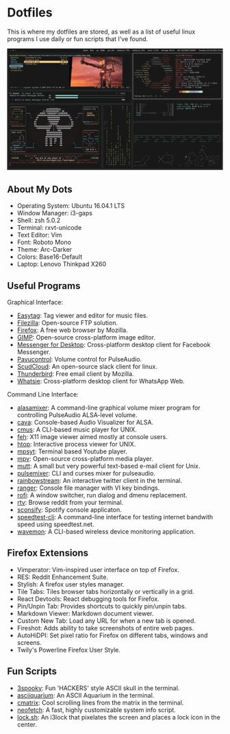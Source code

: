 # Dotfiles

This is where my dotfiles are stored, as well as a list of useful
linux programs I use daily or fun scripts that I've found.

![screenfetch](screenfetch.png)


## About My Dots

- Operating System: Ubuntu 16.04.1 LTS
- Window Manager: i3-gaps
- Shell: zsh 5.0.2
- Terminal: rxvt-unicode
- Text Editor: Vim
- Font: Roboto Mono
- Theme: Arc-Darker
- Colors: Base16-Default
- Laptop: Lenovo Thinkpad X260



## Useful Programs

Graphical Interface:

- [Easytag](https://wiki.gnome.org/Apps/EasyTAG): Tag viewer and editor for
  music files.
- [Filezilla](https://filezilla-project.org/): Open-source FTP solution.
- [Firefox](https://www.mozilla.org/en-GB/firefox/new/): A free web browser by
  Mozilla.
- [GIMP](https://www.gimp.org/): Open-source cross-platform image editor.
- [Messenger for Desktop](https://messengerfordesktop.com/): Cross-platform
  desktop client for Facebook Messenger.
- [Pavucontrol](https://apps.ubuntu.com/cat/applications/pavucontrol/): Volume
  control for PulseAudio.
- [ScudCloud](https://github.com/raelgc/scudcloud): An open-source
  slack client for linux.
- [Thunderbird](https://www.mozilla.org/en-GB/thunderbird/): Free email client
  by Mozilla.
- [Whatsie](https://whatsie.chat/): Cross-platform desktop client for WhatsApp Web.

Command Line Interface:

- [alasamixer](https://wiki.ubuntu.com/Audio/Alsamixer): A command-line
  graphical volume mixer program for controlling PulseAudio ALSA-level volume.
- [cava](https://github.com/karlstav/cava): Console-based Audio Visualizer for
  ALSA.
- [cmus](https://cmus.github.io/#home): A CLI-based music player for UNIX.
- [feh](https://feh.finalrewind.org/): X11 image viewer aimed mostly at console
  users.
- [htop](http://hisham.hm/htop/): Interactive process viewer for UNIX.
- [mpsyt](https://github.com/mps-youtube/mps-youtube): Terminal based
  Youtube player.
- [mpv](https://mpv.io/): Open-source cross-platform media player.
- [mutt](http://www.mutt.org/): A small but very powerful text-based 
  e-mail client for Unix.
- [pulsemixer](https://github.com/GeorgeFilipkin/pulsemixer): CLI and curses 
  mixer for pulseaudio.
- [rainbowstream](http://www.rainbowstream.org/): An interactive twitter client
  in the terminal.
- [ranger](http://ranger.nongnu.org/): Console file manager with VI key
  bindings.
- [rofi](https://davedavenport.github.io/rofi/): A window switcher, run dialog
  and dmenu replacement.
- [rtv](https://github.com/michael-lazar/rtv): Browse reddit from your terminal.
- [sconsify](https://github.com/fabiofalci/sconsify): Spotify console
  applicaton.
- [speedtest-cli](https://github.com/sivel/speedtest-cli): A command-line 
  interface for testing internet bandwith speed using speedtest.net.
- [wavemon](https://github.com/uoaerg/wavemon): A CLI-based wireless device 
  monitoring application.



## Firefox Extensions

- Vimperator: Vim-inspired user interface on top of Firefox.
- RES: Reddit Enhancement Suite.
- Stylish: A firefox user styles manager.
- Tile Tabs: Tiles browser tabs horizontally or vertically in a grid.
- React Devtools: React debugging tools for Firefox.
- Pin/Unpin Tab: Provides shortcuts to quickly pin/unpin tabs.
- Markdown Viewer: Markdown document viewer.
- Custom New Tab: Load any URL for when a new tab is opened.
- Fireshot: Adds ability to take screenshots of entire web pages.
- AutoHiDPI: Set pixel ratio for Firefox on different tabs, windows and screens.
- Twily's Powerline Firefox User Style.



## Fun Scripts

- [3spooky](https://github.com/nathanielgreen/dotfiles/blob/master/funscripts/3spooky.lua): 
  Fun 'HACKERS' style ASCII skull in the terminal.
- [asciiquarium](https://github.com/cmatsuoka/asciiquarium): An ASCII Aquarium in
  the terminal.
- [cmatrix](http://www.asty.org/cmatrix/): Cool scrolling lines from the matrix
  in the terminal.
- [neofetch](https://github.com/dylanaraps/neofetch): A fast, highly customizable 
  system info script.
- [lock.sh](https://github.com/nathanielgreen/dotfiles/blob/master/funscripts/lock.sh): 
  An i3lock that pixelates the screen and places a lock icon in the center.
